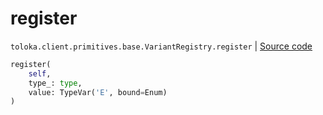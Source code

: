 # register
`toloka.client.primitives.base.VariantRegistry.register` | [Source code](https://github.com/Toloka/toloka-kit/blob/v1.2.0/src/client/primitives/base.py#L47)

```python
register(
    self,
    type_: type,
    value: TypeVar('E', bound=Enum)
)
```

